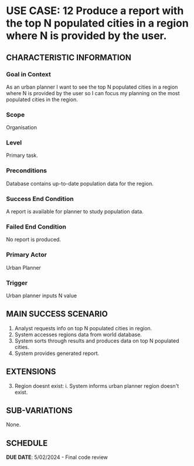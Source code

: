 # USE CASE: 12 Produce a report with the top N populated cities in a region where N is provided by the user.
## CHARACTERISTIC INFORMATION

### Goal in Context

As an urban planner I want to see the top N populated cities in a region where N is provided by the user so I can focus my planning on the most populated cities in the region.

### Scope

Organisation

### Level

Primary task.

### Preconditions

Database contains up-to-date population data for the region.

### Success End Condition

A report is available for planner to study population data.

### Failed End Condition

No report is produced.

### Primary Actor

Urban Planner

### Trigger

Urban planner inputs N value

## MAIN SUCCESS SCENARIO

1. Analyst requests info on top N populated cities in region.
2. System accesses regions data from world database.
3. System sorts through results and produces data on top N populated cities.
4. System provides generated report.

## EXTENSIONS

3. Region doesnt exist:
   i. System informs urban planner region doesn't exist.

## SUB-VARIATIONS

None.

## SCHEDULE

**DUE DATE**: 5/02/2024 - Final code review
